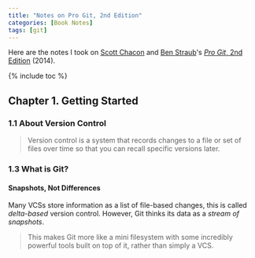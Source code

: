 ```yaml
---
title: "Notes on Pro Git, 2nd Edition"
categories: [Book Notes]
tags: [git]
---
```


Here are the notes I took on [Scott Chacon](http://scottchacon.com/) and [Ben Straub](https://ben.straub.cc/)'s [*Pro Git*, 2nd Edition](https://git-scm.com/book/en/v2) (2014).

{% include toc %}

## Chapter 1. Getting Started

### 1.1 About Version Control

> Version control is a system that records changes to a file or set of files over time so that you can recall specific versions later.

### 1.3 What is Git?

#### Snapshots, Not Differences

Many VCSs store information as a list of file-based changes, this is called *delta-based* version control. However, Git thinks its data as a *stream of snapshots*.

> This makes Git more like a mini filesystem with some incredibly powerful tools built on top of it, rather than simply a VCS.